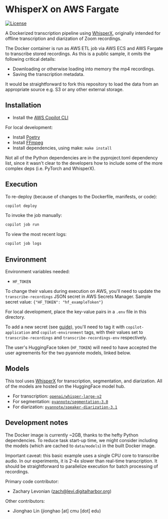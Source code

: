 # WhisperX on AWS Fargate

[![License](https://img.shields.io/github/license/DigitalHarborFoundation/whisperx-on-aws-fargate)](https://github.com/DigitalHarborFoundation/whisperx-on-aws-fargate/blob/main/LICENSE)

A Dockerized transcription pipeline using [WhisperX](https://github.com/m-bain/whisperX), originally intended for offline transcription and diarization of Zoom recordings.

The Docker container is run as AWS ETL job via AWS ECS and AWS Fargate to transcribe stored recordings. As this is a public sample, it omits the following critical details:
 - Downloading or otherwise loading into memory the mp4 recordings.
 - Saving the transcription metadata.

It would be straightforward to fork this repository to load the data from an appropriate source e.g. S3 or any other external storage. 

## Installation

 - Install the [AWS Copilot CLI](https://aws.github.io/copilot-cli/docs/overview/)

For local development:
 - Install [Poetry](https://python-poetry.org/docs/)
 - Install [FFmpeg](https://ffmpeg.org/)
 - Install dependencies, using make: `make install`

Not all of the Python dependencies are in the pyproject.toml dependency list, since it wasn't clear to the developers how to include some of the more complex deps (i.e. PyTorch and WhisperX).

## Execution

To re-deploy (because of changes to the Dockerfile, manifests, or code):

```bash
copilot deploy
```

To invoke the job manually:

```bash
copilot job run 
```

To view the most recent logs:

```bash
copilot job logs
```

## Environment

Environment variables needed:
 - `HF_TOKEN`

To change their values during execution on AWS, you'll need to update the `transcribe-recordings` JSON secret in AWS Secrets Manager.
Sample secret value: `{"HF_TOKEN": "hf_exampleToken"}`

For local development, place the key-value pairs in a `.env` file in this directory.

To add a new secret (see [guide](https://aws.github.io/copilot-cli/docs/developing/secrets/)), you'll need to tag it with `copilot-application` and `copilot-environment` tags, with their values set to `transcribe-recordings` and `transcribe-recordings-env` respectively.

The user's HuggingFace token (`HF_TOKEN`) will need to have accepted the user agreements for the two pyannote models, linked below.

## Models

This tool uses [WhisperX](https://github.com/m-bain/whisperX) for transcription, segmentation, and diarization.
All of the models are hosted on the HuggingFace model hub.

 - For transcription: [`openai/whisper-large-v2`](https://huggingface.co/openai/whisper-large-v2)
 - For segmentation: [`pyannote/segmentation-3.0`](https://huggingface.co/pyannote/segmentation-3.0)
 - For diarization: [`pyannote/speaker-diarization-3.1`](https://huggingface.co/pyannote/speaker-diarization-3.1)
 
 ## Development notes

The Docker image is currently ~2GB, thanks to the hefty Python dependencies.
To reduce task start-up time, we might consider including the models (which are cached to `data/models`) in the built Docker image.

Important caveat: this basic example uses a single CPU core to transcribe audio. In our experiments, it is 2-4x slower than real-time transcription. It should be straightforward to parallelize execution for batch processing of recordings.

Primary code contributor:

 - Zachary Levonian (<zach@levi.digitalharbor.org>)

Other contributors:

 - Jionghao Lin (jionghao [at] cmu [dot] edu)
